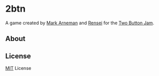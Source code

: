 # 2btn

A game created by [Mark Arneman](https://arneman.me) and [Rensei](https://github.com/17068274) for the [Two Button Jam](https://itch.io/jam/2buttonjam).

## About

## License
[MIT](./LICENSE.md) License